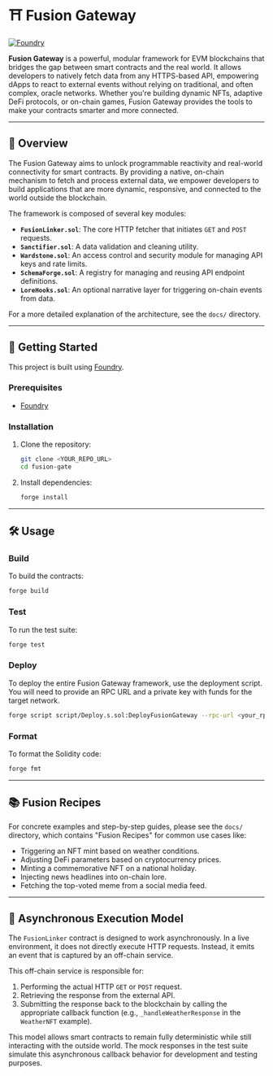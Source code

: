 # ⛩️ Fusion Gateway

[![Foundry](https://img.shields.io/badge/Built%20with-Foundry-FF0000?style=for-the-badge&logo=foundry)](https://github.com/foundry-rs/foundry)

**Fusion Gateway** is a powerful, modular framework for EVM blockchains that bridges the gap between smart contracts and the real world. It allows developers to natively fetch data from any HTTPS-based API, empowering dApps to react to external events without relying on traditional, and often complex, oracle networks. Whether you're building dynamic NFTs, adaptive DeFi protocols, or on-chain games, Fusion Gateway provides the tools to make your contracts smarter and more connected.

---

## 📖 Overview

The Fusion Gateway aims to unlock programmable reactivity and real-world connectivity for smart contracts. By providing a native, on-chain mechanism to fetch and process external data, we empower developers to build applications that are more dynamic, responsive, and connected to the world outside the blockchain.

The framework is composed of several key modules:

-   **`FusionLinker.sol`**: The core HTTP fetcher that initiates `GET` and `POST` requests.
-   **`Sanctifier.sol`**: A data validation and cleaning utility.
-   **`Wardstone.sol`**: An access control and security module for managing API keys and rate limits.
-   **`SchemaForge.sol`**: A registry for managing and reusing API endpoint definitions.
-   **`LoreHooks.sol`**: An optional narrative layer for triggering on-chain events from data.

For a more detailed explanation of the architecture, see the `docs/` directory.

---

## 🚀 Getting Started

This project is built using [Foundry](https://github.com/foundry-rs/foundry).

### Prerequisites

-   [Foundry](https://book.getfoundry.sh/getting-started/installation)

### Installation

1.  Clone the repository:
    ```bash
    git clone <YOUR_REPO_URL>
    cd fusion-gate
    ```

2.  Install dependencies:
    ```bash
    forge install
    ```

---

## 🛠️ Usage

### Build

To build the contracts:

```bash
forge build
```

### Test

To run the test suite:

```bash
forge test
```

### Deploy

To deploy the entire Fusion Gateway framework, use the deployment script. You will need to provide an RPC URL and a private key with funds for the target network.

```bash
forge script script/Deploy.s.sol:DeployFusionGateway --rpc-url <your_rpc_url> --private-key <your_private_key> --broadcast
```

### Format

To format the Solidity code:

```bash
forge fmt
```

---

## 📚 Fusion Recipes

For concrete examples and step-by-step guides, please see the `docs/` directory, which contains "Fusion Recipes" for common use cases like:

-   Triggering an NFT mint based on weather conditions.
-   Adjusting DeFi parameters based on cryptocurrency prices.
-   Minting a commemorative NFT on a national holiday.
-   Injecting news headlines into on-chain lore.
-   Fetching the top-voted meme from a social media feed.

---

## 🔌 Asynchronous Execution Model

The `FusionLinker` contract is designed to work asynchronously. In a live environment, it does not directly execute HTTP requests. Instead, it emits an event that is captured by an off-chain service.

This off-chain service is responsible for:
1.  Performing the actual HTTP `GET` or `POST` request.
2.  Retrieving the response from the external API.
3.  Submitting the response back to the blockchain by calling the appropriate callback function (e.g., `_handleWeatherResponse` in the `WeatherNFT` example).

This model allows smart contracts to remain fully deterministic while still interacting with the outside world. The mock responses in the test suite simulate this asynchronous callback behavior for development and testing purposes.
